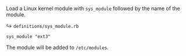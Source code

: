 Load a Linux kernel module with `sys_module` followed by
the name of the module.

↪ `definitions/sys_module.rb`

    sys_module "ext3"

The module will be added to `/etc/modules`.
